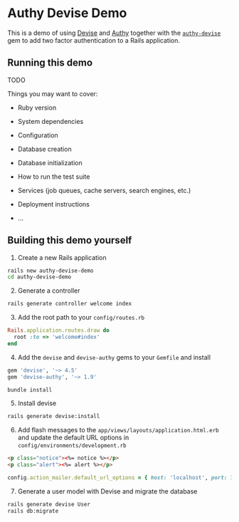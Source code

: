# Authy Devise Demo

This is a demo of using [Devise](https://github.com/plataformatec/devise) and [Authy](https://www.twilio.com/docs/authy) together with the [`authy-devise`](https://github.com/authy/authy-devise) gem to add two factor authentication to a Rails application.

## Running this demo

TODO

Things you may want to cover:

* Ruby version

* System dependencies

* Configuration

* Database creation

* Database initialization

* How to run the test suite

* Services (job queues, cache servers, search engines, etc.)

* Deployment instructions

* ...


## Building this demo yourself

1. Create a new Rails application

  ```bash
  rails new authy-devise-demo
  cd authy-devise-demo
  ```

2. Generate a controller

  ```bash
  rails generate controller welcome index
  ```

3. Add the root path to your `config/routes.rb`

  ```ruby
  Rails.application.routes.draw do
    root :to => 'welcome#index'
  end
  ```

4. Add the `devise` and `devise-authy` gems to your `Gemfile` and install

  ```ruby
  gem 'devise', '~> 4.5'
  gem 'devise-authy', '~> 1.9'
  ```

  ```bash
  bundle install
  ```

5. Install devise

  ```bash
  rails generate devise:install
  ```

6. Add flash messages to the `app/views/layouts/application.html.erb` and update the default URL options in `config/environments/development.rb`

  ```html
  <p class="notice"><%= notice %></p>
  <p class="alert"><%= alert %></p>
  ```

  ```ruby
  config.action_mailer.default_url_options = { host: 'localhost', port: 3000 }
  ```

7. Generate a user model with Devise and migrate the database

  ```bash
  rails generate devise User
  rails db:migrate
  ```